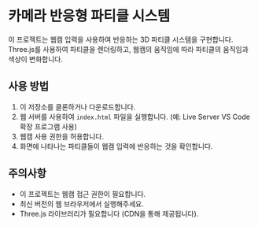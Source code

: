 # 카메라 반응형 파티클 시스템

이 프로젝트는 웹캠 입력을 사용하여 반응하는 3D 파티클 시스템을 구현합니다. Three.js를 사용하여 파티클을 렌더링하고, 웹캠의 움직임에 따라 파티클의 움직임과 색상이 변화합니다.

## 사용 방법

1. 이 저장소를 클론하거나 다운로드합니다.
2. 웹 서버를 사용하여 `index.html` 파일을 실행합니다. (예: Live Server VS Code 확장 프로그램 사용)
3. 웹캠 사용 권한을 허용합니다.
4. 화면에 나타나는 파티클들이 웹캠 입력에 반응하는 것을 확인합니다.

## 주의사항

- 이 프로젝트는 웹캠 접근 권한이 필요합니다.
- 최신 버전의 웹 브라우저에서 실행해주세요.
- Three.js 라이브러리가 필요합니다 (CDN을 통해 제공됩니다).